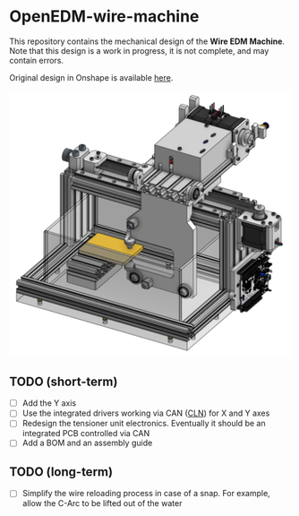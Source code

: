 # OpenEDM-wire-machine

This repository contains the mechanical design of the **Wire EDM Machine**. Note that this design is a work in progress, it is not complete, and may contain errors.

Original design in Onshape is available [here](https://cad.onshape.com/documents/d808d334815f6391200f02e7/w/40b402628c5247ddfcb0c3d0/e/3c6d6dff33ef9a7347b97408?renderMode=0&leftPanel=false&uiState=6854a0c922ad9a04441f8f42).

![](https://github.com/OpenEDM/.github/blob/main/images/wire_edm_machine_3d_model.png)

## TODO (short-term)

- [ ] Add the Y axis
- [ ] Use the integrated drivers working via CAN ([CLN](https://github.com/creapunk/CLN-ClosedLoopNemaDriver)) for X and Y axes
- [ ] Redesign the tensioner unit electronics. Eventually it should be an integrated PCB controlled via CAN
- [ ] Add a BOM and an assembly guide

## TODO (long-term)

- [ ] Simplify the wire reloading process in case of a snap. For example, allow the C-Arc to be lifted out of the water
